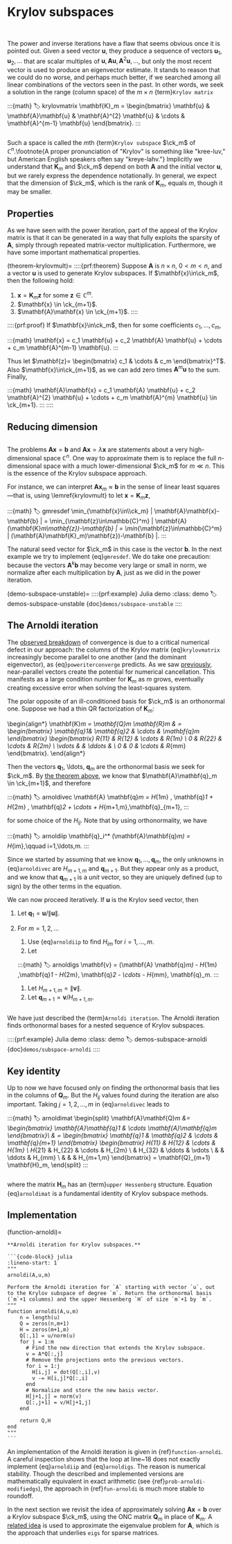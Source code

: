 # Krylov subspaces

```{index} matrix; Krylov
```
```{index} Krylov matrix
```

The power and inverse iterations have a flaw that seems obvious once it is pointed out. Given a seed vector $\mathbf{u}$, they produce a sequence of vectors $\mathbf{u}_1,\mathbf{u}_2,\ldots$ that are scalar multiples of $\mathbf{u},\mathbf{A}\mathbf{u},\mathbf{A}^{2}\mathbf{u},\ldots$, but only the most recent vector is used to produce an eigenvector estimate. It stands to reason that we could do no worse, and perhaps much better, if we searched among all linear combinations of the vectors seen in the past. In other words, we seek a solution in the range (column space) of the $m\times n$ {term}`Krylov matrix`

:::{math}
:label: krylovmatrix
\mathbf{K}_m =
\begin{bmatrix}
  \mathbf{u} & \mathbf{A}\mathbf{u} & \mathbf{A}^{2} \mathbf{u} & \cdots & \mathbf{A}^{m-1} \mathbf{u}
\end{bmatrix}.
:::

```{index} Krylov subspace
```
Such a space is called the $m$th {term}`Krylov subspace` $\ck_m$ of $\mathbb{C}^n$.\footnote{A proper pronunciation of "Krylov" is something like "kree-luv," but American English speakers often say "kreye-lahv."} Implicitly we understand that $\mathbf{K}_m$ and $\ck_m$ depend on both $\mathbf{A}$ and the initial vector $\mathbf{u}$, but we rarely express the dependence notationally. In general, we expect that the dimension of $\ck_m$, which is the rank of $\mathbf{K}_m$, equals $m$, though it may be smaller.

## Properties

As we have seen with the power iteration, part of the appeal of the Krylov matrix is that it can be generated in a way that fully exploits the sparsity of $\mathbf{A}$, simply through repeated matrix-vector multiplication. Furthermore, we have some important mathematical properties.

(theorem-krylovmult)=
::::{prf:theorem}
Suppose $\mathbf{A}$ is $n\times n$, $0<m<n$, and a vector $\mathbf{u}$ is used to generate Krylov subspaces. If $\mathbf{x}\in\ck_m$, then the following hold:

1. $\mathbf{x} = \mathbf{K}_m \mathbf{z}$ for some $\mathbf{z}\in\mathbb{C}^m$.
2. $\mathbf{x} \in \ck_{m+1}$.
3. $\mathbf{A}\mathbf{x} \in \ck_{m+1}$.
::::

::::{prf:proof}
If $\mathbf{x}\in\ck_m$, then for some coefficients $c_1,\ldots,c_m$,

:::{math}
\mathbf{x} = c_1 \mathbf{u} + c_2 \mathbf{A} \mathbf{u} + \cdots + c_m \mathbf{A}^{m-1} \mathbf{u}.
:::

Thus let $\mathbf{z}= \begin{bmatrix} c_1 & \cdots & c_m \end{bmatrix}^T$. Also $\mathbf{x}\in\ck_{m+1}$, as we can add zero times $\mathbf{A}^{m}\mathbf{u}$ to the sum. Finally,
  
:::{math}
\mathbf{A}\mathbf{x} = c_1 \mathbf{A} \mathbf{u} + c_2 \mathbf{A}^{2} \mathbf{u} + \cdots + c_m \mathbf{A}^{m} \mathbf{u} \in \ck_{m+1}.
:::
::::

## Reducing dimension

```{index} dimension reduction
```
The problems $\mathbf{A}\mathbf{x}=\mathbf{b}$ and $\mathbf{A}\mathbf{x}=\lambda\mathbf{x}$ are statements about a very high-dimensional space $\mathbb{C}^n$. One way to approximate them is to replace the full $n$-dimensional space with a much lower-dimensional $\ck_m$ for $m\ll n$. This is the essence of the Krylov subspace approach.

For instance, we can interpret $\mathbf{A}\mathbf{x}_m\approx \mathbf{b}$ in the sense of linear least squares—that is, using \lemref{krylovmult} to let $\mathbf{x}=\mathbf{K}_m\mathbf{z}$,

:::{math}
:label: gmresdef
\min_{\mathbf{x}\in\\\ck_m} \|  \mathbf{A}\mathbf{x}-\mathbf{b} \|
= \min_{\mathbf{z}\in\mathbb{C}^m} \| \mathbf{A}(\mathbf{K}_m\mathbf{z})-\mathbf{b} \|
= \min_{\mathbf{z}\in\mathbb{C}^m} \| (\mathbf{A}\mathbf{K}_m)\mathbf{z})-\mathbf{b} \|.
:::

The natural seed vector for $\ck_m$ in this case is the vector $\mathbf{b}$. In the next example we try to implement {eq}`gmresdef`. We do take one precaution: because the vectors $\mathbf{A}^{k}\mathbf{b}$ may become very large or small in norm, we normalize after each multiplication by $\mathbf{A}$, just as we did in the power iteration.

(demo-subspace-unstable)=
::::{prf:example} Julia demo
:class: demo
:label: demos-subspace-unstable
{doc}`demos/subspace-unstable`
::::

## The Arnoldi iteration

The [observed breakdown](demos/subspace-unstable.ipynb) of convergence is due to a critical numerical defect in our approach: the columns of the Krylov matrix {eq}`krylovmatrix` increasingly become parallel to one another (and the dominant eigenvector), as {eq}`poweriterconverge` predicts. As we saw [previously](../leastsq/qr.md), near-parallel vectors create the potential for numerical cancellation. This manifests as a large condition number for $\mathbf{K}_m$ as $m$ grows, eventually creating excessive error when solving the least-squares system.

The polar opposite of an ill-conditioned basis for $\ck_m$ is an orthonormal one. Suppose we had a thin QR factorization of $\mathbf{K}_m$:

\begin{align*}
  \mathbf{K}_m  = \mathbf{Q}_m \mathbf{R}_m
  & =
  \begin{bmatrix}
    \mathbf{q}_1& \mathbf{q}_2 & \cdots & \mathbf{q}_m
  \end{bmatrix}
  \begin{bmatrix}
    R_{11} & R_{12} & \cdots & R_{1m} \\
    0 & R_{22} & \cdots & R_{2m} \\
    \vdots & & \ddots & \\
    0 & 0 & \cdots & R_{mm}
  \end{bmatrix}.
\end{align*}

Then the vectors $\mathbf{q}_1$, \ldots, $\mathbf{q}_m$ are the orthonormal basis we seek for $\ck_m$. By [the theorem above](theorem-krylovmult), we know that $\mathbf{A}\mathbf{q}_m \in \ck_{m+1}$, and therefore

:::{math}
:label: arnoldivec
\mathbf{A} \mathbf{q}_m = H_{1m} \, \mathbf{q}_1 + H_{2m} \, \mathbf{q}_2 + \cdots + H_{m+1,m}\,\mathbf{q}_{m+1},
:::

for some choice of the $H_{ij}$. Note that by using orthonormality, we have

:::{math}
:label: arnoldiip
\mathbf{q}_i^* (\mathbf{A}\mathbf{q}_m) = H_{im},\qquad i=1,\ldots,m.
:::

Since we started by assuming that we know $\mathbf{q}_1,\ldots,\mathbf{q}_m$, the only unknowns in {eq}`arnoldivec` are $H_{m+1,m}$ and $\mathbf{q}_{m+1}$. But they appear only as a product, and we know that $\mathbf{q}_{m+1}$ is a *unit* vector, so they are uniquely defined (up to sign) by the other terms in the equation.

We can now proceed iteratively. If $\mathbf{u}$ is the Krylov seed vector, then

1. Let $\mathbf{q}_1=\mathbf{u}/\|\mathbf{u}\|$.
1. For $m=1,2,\ldots$
    1. Use {eq}`arnoldiip` to find $H_{im}$ for $i=1,\ldots,m$.
    1. Let

    :::{math}
    :label: arnoldigs
    \mathbf{v} = (\mathbf{A} \mathbf{q}_m) - H_{1m} \,\mathbf{q}_1 - H_{2m}\, \mathbf{q}_2 - \cdots - H_{mm}\, \mathbf{q}_m.
    :::

    1. Let $H_{m+1,m}=\|\mathbf{v}\|$.
    1. Let $\mathbf{q}_{m+1}=\mathbf{v}/H_{m+1,m}$.

```{index} Arnoldi iteration
```
We have just described the {term}`Arnoldi iteration`. The Arnoldi iteration finds  orthonormal bases for a nested sequence of Krylov subspaces.

::::{prf:example} Julia demo
:class: demo
:label: demos-subspace-arnoldi
{doc}`demos/subspace-arnoldi`
::::

## Key identity

Up to now we have focused only on finding the orthonormal basis that lies in the columns of $\mathbf{Q}_m$. But the $H_{ij}$ values found during the iteration are also important. Taking $j=1,2,\ldots,m$ in {eq}`arnoldivec` leads to

:::{math}
:label: arnoldimat
\begin{split}
  \mathbf{A}\mathbf{Q}_m &= \begin{bmatrix}
    \mathbf{A}\mathbf{q}_1 & \cdots \mathbf{A}\mathbf{q}_m
  \end{bmatrix}\\
  & = \begin{bmatrix}
    \mathbf{q}_1 & \mathbf{q}_2 & \cdots & \mathbf{q}_{m+1}
  \end{bmatrix} \begin{bmatrix}
    H_{11} & H_{12} & \cdots & H_{1m} \\
    H_{21} & H_{22} & \cdots & H_{2m} \\
    & H_{32} & \ddots & \vdots \\
    & & \ddots & H_{mm} \\
    & & & H_{m+1,m}
\end{bmatrix} = \mathbf{Q}_{m+1} \mathbf{H}_m,
\end{split}
:::

```{index} matrix; upper Hessenberg
```
where the matrix $\mathbf{H}_m$ has an {term}`upper Hessenberg` structure. Equation {eq}`arnoldimat` is a fundamental identity of Krylov subspace methods.

## Implementation

(function-arnoldi)=
````{proof:function} arnoldi
**Arnoldi iteration for Krylov subspaces.**

```{code-block} julia
:lineno-start: 1
"""
arnoldi(A,u,m)

Perform the Arnoldi iteration for `A` starting with vector `u`, out
to the Krylov subspace of degree `m`. Return the orthonormal basis
(`m`+1 columns) and the upper Hessenberg `H` of size `m`+1 by `m`.
"""
function arnoldi(A,u,m)
    n = length(u)
    Q = zeros(n,m+1)
    H = zeros(m+1,m)
    Q[:,1] = u/norm(u)
    for j = 1:m
      # Find the new direction that extends the Krylov subspace.
      v = A*Q[:,j]
      # Remove the projections onto the previous vectors.
      for i = 1:j
        H[i,j] = dot(Q[:,i],v)
        v -= H[i,j]*Q[:,i]
      end
      # Normalize and store the new basis vector.
      H[j+1,j] = norm(v)
      Q[:,j+1] = v/H[j+1,j]
    end

    return Q,H
end
"""
```
````

An implementation of the Arnoldi iteration is given in {ref}`function-arnoldi`. A careful inspection shows that the loop at line~18 does not exactly implement {eq}`arnoldiip` and {eq}`arnoldigs`. The reason is numerical stability. Though the described and implemented versions are mathematically equivalent in exact arithmetic (see {ref}`prob-arnoldi-modifiedgs`), the approach in {ref}`fun-arnoldi` is much more stable to roundoff.

In the next section we revisit the idea of approximately solving $\mathbf{A}\mathbf{x}=\mathbf{b}$ over a Krylov subspace $\ck_m$, using the ONC matrix $\mathbf{Q}_m$ in place of $\mathbf{K}_m$. A [related idea](`problem-krylov-arnoldieig`) is used to approximate the eigenvalue problem for $\mathbf{A}$, which is the approach that underlies `eigs` for sparse matrices.


<!-- 

\begin{exercises}
  \input{krylov/exercises/KrylovSubspaces}
  \input{krylov/exercises/Arnoldi}
\end{exercises}
\clearpage -->


